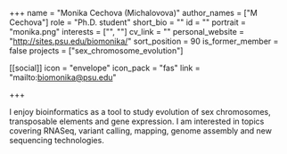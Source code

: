 +++
name = "Monika Cechova (Michalovova)"
author_names = ["M Cechova"]
role = "Ph.D. student"
short_bio = ""
id = ""
portrait = "monika.png"
interests = ["", ""]
cv_link = ""
personal_website = "http://sites.psu.edu/biomonika/"
sort_position = 90
is_former_member = false
projects = ["sex_chromosome_evolution"]

[[social]]
    icon = "envelope"
    icon_pack = "fas"
    link = "mailto:biomonika@psu.edu"

+++

I enjoy bioinformatics as a tool to study evolution of sex chromosomes,
transposable elements and gene expression.  I am interested in
topics covering RNASeq, variant calling, mapping, genome assembly
and new sequencing technologies.
